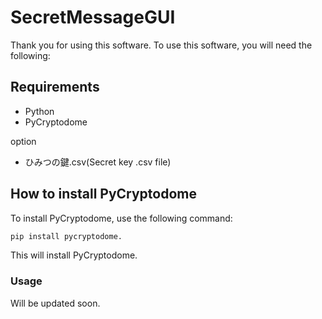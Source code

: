 # SecretMessageGUI
Thank you for using this software. To use this software, you will need the following:

## Requirements
- Python
- PyCryptodome

option 

- ひみつの鍵.csv(Secret key .csv file)
## How to install PyCryptodome

To install PyCryptodome, use the following command:
```sh
pip install pycryptodome.
```
This will install PyCryptodome.

### Usage
Will be updated soon.